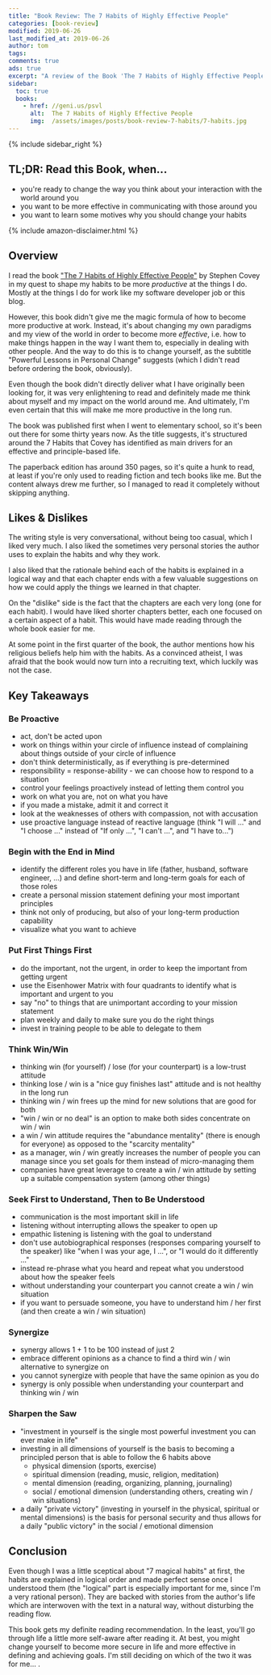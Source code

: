 ```yaml
---
title: "Book Review: The 7 Habits of Highly Effective People"
categories: [book-review]
modified: 2019-06-26
last_modified_at: 2019-06-26
author: tom
tags: 
comments: true
ads: true
excerpt: "A review of the Book 'The 7 Habits of Highly Effective People' by Stephen Covey."
sidebar:
  toc: true
  books:
    - href: //geni.us/psvl
      alt:  The 7 Habits of Highly Effective People
      img:  /assets/images/posts/book-review-7-habits/7-habits.jpg
---
```


{% include sidebar_right %}

## TL;DR: Read this Book, when...

* you're ready to change the way you think about your interaction with the world around you
* you want to be more effective in communicating with those around you
* you want to learn some motives why you should change your habits

{% include amazon-disclaimer.html %}

## Overview

I read the book ["The 7 Habits of Highly Effective People"](//geni.us/psvl) by Stephen Covey in my quest to shape
my habits to be more *productive* at the things I do. Mostly at the things I do for work
like my software developer job or this blog. 

However, this book didn't give me the magic formula of how to become more productive
at work. Instead, it's about changing my own paradigms and my view of the world in order to
become more *effective*, i.e. how to make things happen in the way I want them to,
especially in dealing with other people. And the way to do this is to change yourself,
as the subtitle "Powerful Lessons in Personal Change" suggests (which I didn't read before
ordering the book, obviously).

Even though the book didn't directly deliver what I have originally been looking for, it was very enlightening
to read and definitely made me think about myself and my impact on the world around me.
And ultimately, I'm even certain that this will make me more productive in the long run. 

The book was published first when I went to elementary school, so it's been out there
for some thirty years now. As the title suggests, it's structured around the 7 Habits
that Covey has identified as main drivers for an effective and principle-based life.

The paperback edition has around 350 pages, so it's quite a hunk to read, at least if
you're only used to reading fiction and tech books like me. But the content always drew 
me further, so I managed to read it completely without skipping anything. 

## Likes & Dislikes

The writing style is very conversational, without being too casual, which I liked very much.
I also liked the sometimes very personal stories the author uses to explain the 
habits and why they work.

I also liked that the rationale behind each of the habits is explained in a logical way and
that each chapter ends with a few valuable suggestions on how we could apply the things we learned 
in that chapter. 

On the "dislike" side is the fact that the chapters are each very long (one for each habit). 
I would have liked shorter chapters better, each one focused on a certain aspect of a habit.
This would have made reading through the whole book easier for me. 

At some point in the first quarter of the book, the author mentions how his religious beliefs
help him with the habits. As a convinced atheist, I was afraid that the book would now 
turn into a recruiting text, which luckily was not the case.

## Key Takeaways

### Be Proactive

* act, don't be acted upon
* work on things within your circle of influence instead of complaining about things outside of your circle of influence
* don't think deterministically, as if everything is pre-determined
* responsibility = response-ability - we can choose how to respond to a situation
* control your feelings proactively instead of letting them control you
* work on what you are, not on what you have
* if you made a mistake, admit it and correct it
* look at the weaknesses of others with compassion, not with accusation
* use proactive language instead of reactive language (think "I will ..." and "I choose ..." instead of "If only ...", "I can't ...", and "I have to...") 

### Begin with the End in Mind

* identify the different roles you have in life (father, husband, software engineer, ...) and define short-term and long-term goals for each of those roles
* create a personal mission statement defining your most important principles
* think not only of producing, but also of your long-term production capability 
* visualize what you want to achieve

### Put First Things First

* do the important, not the urgent, in order to keep the important from getting urgent
* use the Eisenhower Matrix with four quadrants to identify what is important and urgent to you
* say "no" to things that are unimportant according to your mission statement
* plan weekly and daily to make sure you do the right things
* invest in training people to be able to delegate to them

### Think Win/Win

* thinking win (for yourself) / lose (for your counterpart) is a low-trust attitude
* thinking lose / win is a "nice guy finishes last" attitude and is not healthy in the long run
* thinking win / win frees up the mind for new solutions that are good for both
* "win / win or no deal" is an option to make both sides concentrate on win / win
* a win / win attitude requires the "abundance mentality" (there is enough for everyone) as opposed to the "scarcity mentality"
* as a manager, win / win greatly increases the number of people you can manage since you set goals for them instead of micro-managing them
* companies have great leverage to create a win / win attitude by setting up a suitable compensation system (among other things)    

### Seek First to Understand, Then to Be Understood

* communication is the most important skill in life
* listening without interrupting allows the speaker to open up
* empathic listening is listening with the goal to understand
* don't use autobiographical responses (responses comparing yourself to the speaker) like "when I was your age, I ...", or "I would do it differently ..."
* instead re-phrase what you heard and repeat what you understood about how the speaker feels
* without understanding your counterpart you cannot create a win / win situation
* if you want to persuade someone, you have to understand him / her first (and then create a win / win situation)

### Synergize

* synergy allows 1 + 1 to be 100 instead of just 2
* embrace different opinions as a chance to find a third win / win alternative to synergize on
* you cannot synergize with people that have the same opinion as you do
* synergy is only possible when understanding your counterpart and thinking win / win 

### Sharpen the Saw

* "investment in yourself is the single most powerful investment you can ever make in life"
* investing in all dimensions of yourself is the basis to becoming a principled person that is able to follow the 6 habits above
  * physical dimension (sports, exercise)
  * spiritual dimension (reading, music, religion, meditation)
  * mental dimension (reading, organizing, planning, journaling)
  * social / emotional dimension (understanding others, creating win / win situations)
* a daily "private victory" (investing in yourself in the physical, spiritual or mental dimensions)
  is the basis for personal security and thus allows for a daily "public victory" in the social / emotional dimension      

## Conclusion

Even though I was a little sceptical about "7 magical habits" at first, the habits are explained
in logical order and made perfect sense once I understood them (the "logical" part is especially 
important for me, since I'm a very rational person). They are backed with stories from the author's
life which are interwoven with the text in a natural way, without disturbing the
reading flow.

This book gets my definite reading recommendation. In the least, you'll go through life
a little more self-aware after reading it. At best, you might change yourself to become
more secure in life and more effective in defining and achieving goals. I'm still deciding on
which of the two it was for me... .



